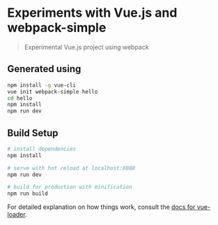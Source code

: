 # Experiments with Vue.js and webpack-simple

> Experimental Vue.js project using webpack

## Generated using

```bash
npm install -g vue-cli
vue init webpack-simple hello
cd hello
npm install
npm run dev
```

## Build Setup

```bash
# install dependencies
npm install

# serve with hot reload at localhost:8080
npm run dev

# build for production with minification
npm run build
```

For detailed explanation on how things work, consult the [docs for vue-loader](http://vuejs.github.io/vue-loader).
